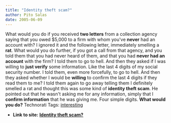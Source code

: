 ```yaml
---
title: "Identity theft scam?"
author: Pito Salas
date: 2005-06-09
---
```


What would you do if you received **two letters** from a collection agency
saying that you owed $5,000 to a firm with whom you've **never** had an
account with? I ignored it and the following letter, immediately smelling a
**rat**. What would you do further, if you got a call from that agency, and
you told them that you had never heard of them, and that you had **never had
an account** with the firm? I told them to go to hell. And then they asked if
I was willing to **just verify** some information. Like the last 4 digits of
my social security number. I told them, even more forcefully, to go to hell.
And then they asked whether I would be **willing** to confirm the last 4
digits if they read them to me? I told them again to go away telling them I
definitely smelled a rat and thought this was some kind of **identity theft
scam**.  He pointed out that he wasn't asking me for any information, simply
that I **confirm information** that he was giving me. Four simple digits.
**What would you do?** Technorati Tags:
[interesting](<http://technorati.com/tag/interesting>)


* **Link to site:** **[Identity theft scam?](None)**
